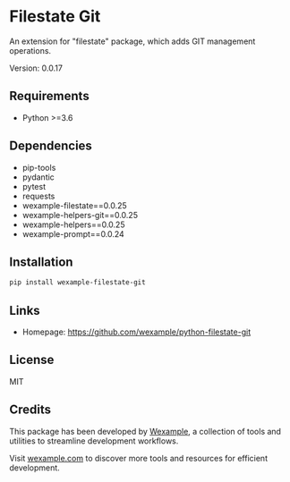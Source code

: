 # Filestate Git

An extension for "filestate" package, which adds GIT management operations.

Version: 0.0.17

## Requirements

- Python >=3.6

## Dependencies

- pip-tools
- pydantic
- pytest
- requests
- wexample-filestate==0.0.25
- wexample-helpers-git==0.0.25
- wexample-helpers==0.0.25
- wexample-prompt==0.0.24

## Installation

```bash
pip install wexample-filestate-git
```

## Links

- Homepage: https://github.com/wexample/python-filestate-git

## License

MIT
## Credits

This package has been developed by [Wexample](https://wexample.com), a collection of tools and utilities to streamline development workflows.

Visit [wexample.com](https://wexample.com) to discover more tools and resources for efficient development.